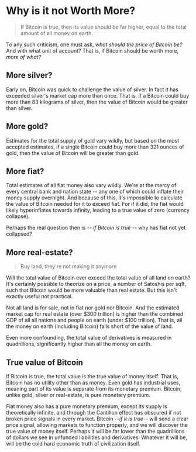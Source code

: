 # Why is it not Worth More?

> If Bitcoin is true, then
> its value should be far higher,
> equal to the total amount of
> all money on earth.

To any such criticism, one must ask,
 *what should the price of Bitcoin be?*
And with what unit of account?
That is, if Bitcoin should be worth more,
 *more of what?*

## More silver?

Early on, Bitcoin was quick to challenge
 the value of silver.
In fact it has exceeded silver's market cap
 more than once.
That is, if a Bitcoin could buy more than
 83 kilograms of silver, then the value of
 Bitcoin would be greater than silver.

## More gold?

Estimates for the total supply of gold vary wildly,
 but based on the most accepted estimates,
 if a single Bitcoin could buy more than
 321 ounces of gold, then the value of
 Bitcoin will be greater than gold.

## More fiat?

Total estimates of all fiat money also vary wildly.
We're at the mercy of every central bank and
 nation state -- any one of which could inflate 
 their money supply overnight.
And because of this, it's impossible to
 calculate the value of Bitcoin
 needed for it to exceed fiat.
For if it did, the fiat would likely hyperinflates
 towards infinity, leading to a true value of zero
 (currency collapse).

Perhaps the real question then is
 *-- if Bitcoin is true --*
 why has fiat not yet collapsed?




## More real-estate?

> Buy land, they're not making it anymore

Will the total value of Bitcoin ever exceed
 the total value of all land on earth?
It's certainly possible to theorize on
 a price, a number of Satoshis per sqft,
 such that Bitcoin would be more valuable
 than real estate.
But this isn't exactly useful not practical.

Not all land is for sale, not in fiat nor gold
 nor Bitcoin. 
And the estimated market cap for real estate
 (over $300 trillion) 
 is higher than the combined GDP of all
 all nations and people on earth
 (under $100 trillion).
That is, all the money on earth (including
 Bitcoin) falls short of the value of land.

Even more confounding, the total value of
 derivatives is measured in quadrillions,
 significantly higher than all the money
 on earth.





## True value of Bitcoin 

If Bitcoin is true,
 the total value is the true value of money itself.
That is, Bitcoin has no utility other than 
 as money. 
Even gold has industrial uses, 
 meaning part of its value is separate 
 from its monetary premium.
Bitcoin, unlike gold, silver or real-estate,
 is pure monetary premium.

Fiat money also has a pure monetary premium,
 except its supply is theoretically infinite,
 and through the 
 Cantillon effect
 has obscured if not broken price signals
 in every market.
Bitcoin *--if it is true--* will send a clear price signal,
 allowing markets to function properly,
 and we will discover the true value of money itself.
Perhaps it will be far lower than the quadrillions
 of dollars we see in unfunded liabilities
 and derivatives.
Whatever it will be, will be the cold hard
 economic truth of civilization itself.





